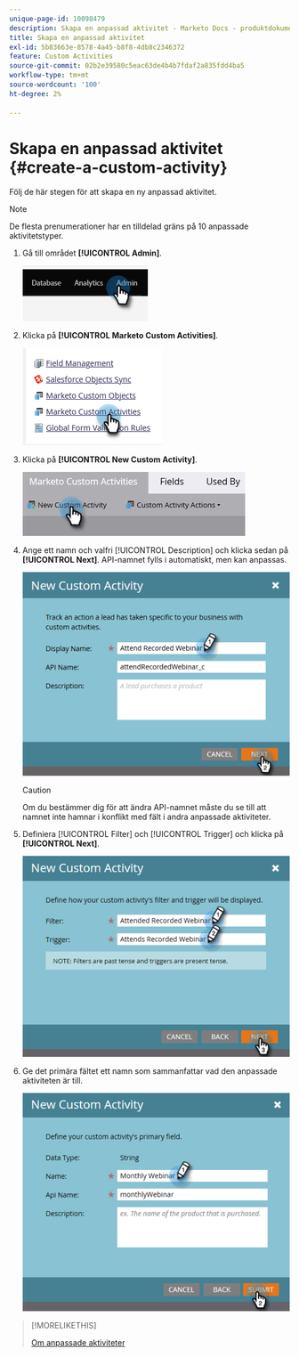 ```yaml
---
unique-page-id: 10098479
description: Skapa en anpassad aktivitet - Marketo Docs - produktdokumentation
title: Skapa en anpassad aktivitet
exl-id: 5b83663e-8578-4a45-b8f8-4db8c2346372
feature: Custom Activities
source-git-commit: 02b2e39580c5eac63de4b4b7fdaf2a835fdd4ba5
workflow-type: tm+mt
source-wordcount: '100'
ht-degree: 2%

---
```


# Skapa en anpassad aktivitet {#create-a-custom-activity}

Följ de här stegen för att skapa en ny anpassad aktivitet.

>[!NOTE]
>
>De flesta prenumerationer har en tilldelad gräns på 10 anpassade aktivitetstyper.

1. Gå till området **[!UICONTROL Admin]**.

   ![](assets/create-a-custom-activity-1.png)

1. Klicka på **[!UICONTROL Marketo Custom Activities]**.

   ![](assets/create-a-custom-activity-2.png)

1. Klicka på **[!UICONTROL New Custom Activity]**.

   ![](assets/create-a-custom-activity-3.png)

1. Ange ett namn och valfri [!UICONTROL Description] och klicka sedan på **[!UICONTROL Next]**. API-namnet fylls i automatiskt, men kan anpassas.

   ![](assets/create-a-custom-activity-4.png)

   >[!CAUTION]
   >
   >Om du bestämmer dig för att ändra API-namnet måste du se till att namnet inte hamnar i konflikt med fält i andra anpassade aktiviteter.

1. Definiera [!UICONTROL Filter] och [!UICONTROL Trigger] och klicka på **[!UICONTROL Next]**.

   ![](assets/create-a-custom-activity-5.png)

1. Ge det primära fältet ett namn som sammanfattar vad den anpassade aktiviteten är till.

   ![](assets/create-a-custom-activity-6.png)

>[!MORELIKETHIS]
>
>[Om anpassade aktiviteter](/help/marketo/product-docs/administration/marketo-custom-activities/understanding-custom-activities.md)

